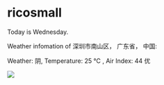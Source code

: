# ricosmall

Today is Wednesday.

Weather infomation of 深圳市南山区， 广东省， 中国: 

Weather: 阴, Temperature: 25 ℃ , Air Index: 44 优

<img src="https://github-readme-stats.vercel.app/api?username=ricosmall&show_icons=true" />
